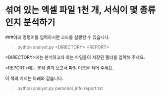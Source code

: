 # 섞여 있는 엑셀 파일 1천 개, 서식이 몇 종류인지 분석하기

###아래 명령어를 입력하시면 코드를 실행할 수 있습니다.
>python analyst.py <DIRECTORY\> <REPORT\>

<DIRECTORY\>에는 분석하고자 하는 파일들이 저장된 폴더를 입력해 주세요.


<REPORT\>에는 분석 결과 보고서 파일 이름을 적어 주세요.


이 책의 예제는 아래와 같습니다.

>python analyst.py personal_info report.txt
